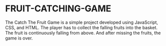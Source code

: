 # FRUIT-CATCHING-GAME
The Catch The Fruit Game is a simple project developed using JavaScript, CSS, and HTML. The player has to collect the falling fruits into the basket. The fruit is continuously falling from above. And after missing the fruits, the game is over.
